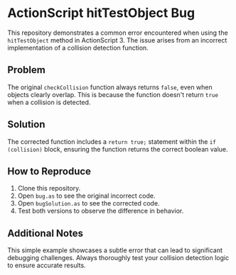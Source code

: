 # ActionScript hitTestObject Bug

This repository demonstrates a common error encountered when using the `hitTestObject` method in ActionScript 3.  The issue arises from an incorrect implementation of a collision detection function.

## Problem

The original `checkCollision` function always returns `false`, even when objects clearly overlap. This is because the function doesn't return `true` when a collision is detected.

## Solution

The corrected function includes a `return true;` statement within the `if (collision)` block, ensuring the function returns the correct boolean value.

## How to Reproduce

1. Clone this repository.
2. Open `bug.as` to see the original incorrect code.
3. Open `bugSolution.as` to see the corrected code.
4. Test both versions to observe the difference in behavior.

## Additional Notes

This simple example showcases a subtle error that can lead to significant debugging challenges. Always thoroughly test your collision detection logic to ensure accurate results.